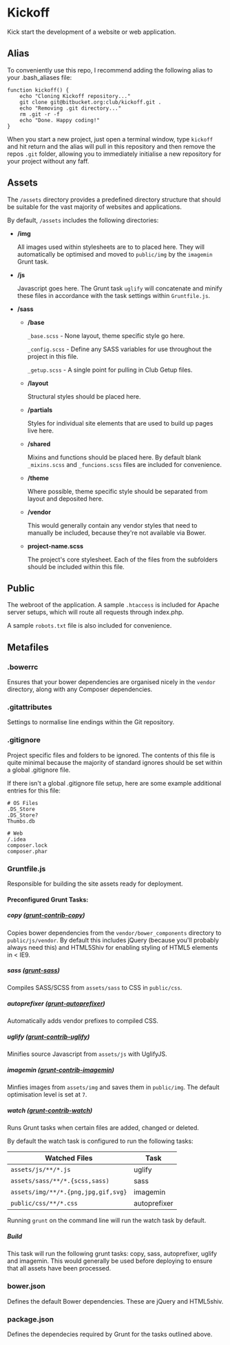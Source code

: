 # Kickoff

Kick start the development of a website or web application.

## Alias

To conveniently use this repo, I recommend adding the following alias to your .bash_aliases file:

```
function kickoff() {
    echo "Cloning Kickoff repository..."
    git clone git@bitbucket.org:club/kickoff.git .
    echo "Removing .git directory..."
    rm .git -r -f
    echo "Done. Happy coding!"
}
```
When you start a new project, just open a terminal window, type `kickoff` and hit return and the alias will pull in this repository and then remove the repos `.git` folder, allowing you to immediately initialise a new repository for your project without any faff.

## Assets

The `/assets` directory provides a predefined directory structure that should be suitable for the vast majority of websites and applications.

By default, `/assets` includes the following directories:

* **/img**
  
  All images used within stylesheets are to to placed here. They will automatically be optimised and moved to `public/img` by the `imagemin` Grunt task.
  
* **/js**

  Javascript goes here. The Grunt task `uglify` will concatenate and minify these files in accordance with the task settings within `Gruntfile.js`.

* **/sass**
  * **/base**
  
    `_base.scss` - None layout, theme specific style go here.
    
    `_config.scss` - Define any SASS variables for use throughout the project in this file.
    
    `_getup.scss` - A single point for pulling in Club Getup files. 
  
  * **/layout**
  
    Structural styles should be placed here.
  
  * **/partials**
  
    Styles for individual site elements that are used to build up pages live here.
  
  * **/shared**
  
    Mixins and functions should be placed here. By default blank `_mixins.scss` and `_funcions.scss` files are included for convenience.
  
  * **/theme**
    
    Where possible, theme specific style should be separated from layout and deposited here.
  
  * **/vendor**
  
    This would generally contain any vendor styles that need to manually be included, because they're not available via Bower.
  
  * **project-name.scss**
  
    The project's core stylesheet. Each of the files from the subfolders should be included within this file.

## Public

The webroot of the application. A sample `.htaccess` is included for Apache server setups, which will route all requests through index.php.

A sample `robots.txt` file is also included for convenience.

## Metafiles

### .bowerrc

Ensures that your bower dependencies are organised nicely in the `vendor` directory, along with any Composer dependencies.

### .gitattributes

Settings to normalise line endings within the Git repository.

### .gitignore

Project specific files and folders to be ignored. The contents of this file is quite minimal because the majority of standard ignores should be set within a global .gitignore file. 

If there isn't a global .gitignore file setup, here are some example additional entries for this file:

	# OS Files
	.DS_Store
	.DS_Store?
	Thumbs.db
	
	# Web
	/.idea
	composer.lock
	composer.phar
	
### Gruntfile.js

Responsible for building the site assets ready for deployment.

#### Preconfigured Grunt Tasks:

##### copy ([grunt-contrib-copy](https://github.com/gruntjs/grunt-contrib-copy))

Copies bower dependencies from the `vendor/bower_components` directory to `public/js/vendor`. By default this includes jQuery (because you'll probably always need this) and HTML5Shiv for enabling styling of HTML5 elements in < IE9.
  
##### sass ([grunt-sass](https://github.com/sindresorhus/grunt-sass))

Compiles SASS/SCSS from `assets/sass` to CSS in `public/css`.

##### autoprefixer ([grunt-autoprefixer](https://github.com/nDmitry/grunt-autoprefixer))

Automatically adds vendor prefixes to compiled CSS.

##### uglify ([grunt-contrib-uglify](https://github.com/gruntjs/grunt-contrib-uglify))

Minifies source Javascript from `assets/js` with UglifyJS.

##### imagemin ([grunt-contrib-imagemin](https://github.com/gruntjs/grunt-contrib-imagemin))

Minfies images from `assets/img` and saves them in `public/img`. The default optimisation level is set at `7`.

##### watch ([grunt-contrib-watch](https://github.com/gruntjs/grunt-contrib-watch))

Runs Grunt tasks when certain files are added, changed or deleted. 

By default the watch task is configured to run the following tasks:

Watched Files                       | Task
----------------------------------- | ------------
`assets/js/**/*.js`                 | uglify
`assets/sass/**/*.{scss,sass)`      | sass
`assets/img/**/*.{png,jpg,gif,svg}` | imagemin
`public/css/**/*.css`               | autoprefixer

Running `grunt` on the command line will run the watch task by default.

##### Build

This task will run the following grunt tasks: copy, sass, autoprefixer, uglify and imagemin. This would generally be used before deploying to ensure that all assets have been processed.

### bower.json

Defines the default Bower dependencies. These are jQuery and HTML5shiv.

### package.json

Defines the dependecies required by Grunt for the tasks outlined above.